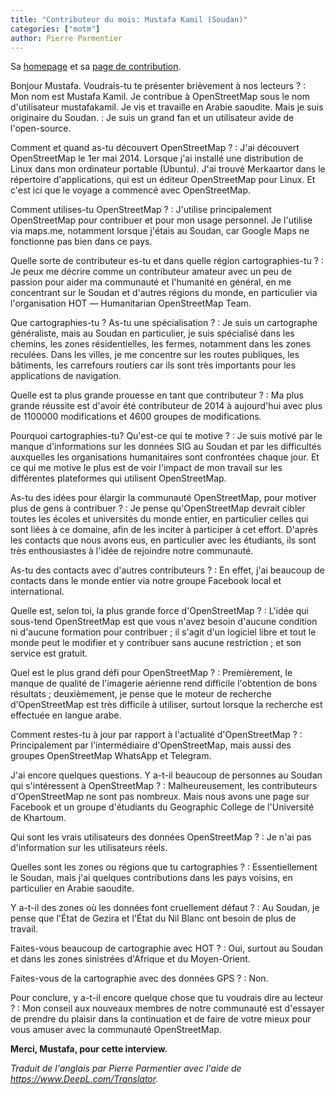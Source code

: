 ```yaml
---
title: "Contributeur du mois: Mustafa Kamil (Soudan)"
categories: ["motm"]
author: Pierre Parmentier
---
```


Sa [homepage](https://www.openstreetmap.org/user/mustafakamil) et sa [page de contribution](https://hdyc.neis-one.org/?mustafakamil).

Bonjour Mustafa. Voudrais-tu te présenter brièvement à nos lecteurs ?
: Mon nom est Mustafa Kamil. Je contribue à OpenStreetMap sous le nom d'utilisateur mustafakamil. Je vis et travaille en Arabie saoudite. Mais je suis originaire du Soudan.
: Je suis un grand fan et un utilisateur avide de l'open-source.

<!--more-->

Comment et quand as-tu découvert OpenStreetMap ?
: J'ai découvert OpenStreetMap le 1er mai 2014. Lorsque j'ai installé une distribution de Linux dans mon ordinateur portable (Ubuntu). J'ai trouvé Merkaartor dans le répertoire d'applications, qui est un éditeur OpenStreetMap pour Linux. Et c'est ici que le voyage a commencé avec OpenStreetMap.

Comment utilises-tu OpenStreetMap ?
: J'utilise principalement OpenStreetMap pour contribuer et pour mon usage personnel. Je l'utilise via maps.me, notamment lorsque j'étais au Soudan, car Google Maps ne fonctionne pas bien dans ce pays.

Quelle sorte de contributeur es-tu et dans quelle région cartographies-tu ?
: Je peux me décrire comme un contributeur amateur avec un peu de passion pour aider ma communauté et l'humanité en général, en me concentrant sur le Soudan et d'autres régions du monde, en particulier via l'organisation HOT ― Humanitarian OpenStreetMap Team.

Que cartographies-tu ? As-tu une spécialisation ?
: Je suis un cartographe généraliste, mais au Soudan en particulier, je suis spécialisé dans les chemins, les zones résidentielles, les fermes, notamment dans les zones reculées. Dans les villes, je me concentre sur les routes publiques, les bâtiments, les carrefours routiers car ils sont très importants pour les applications de navigation.

Quelle est ta plus grande prouesse en tant que contributeur ?
: Ma plus grande réussite est d'avoir été contributeur de 2014 à aujourd'hui avec plus de 1100000 modifications et 4600 groupes de modifications.

Pourquoi cartographies-tu? Qu'est-ce qui te motive ?
: Je suis motivé par le manque d'informations sur les données SIG au Soudan et par les difficultés auxquelles les organisations humanitaires sont confrontées chaque jour. Et ce qui me motive le plus est de voir l'impact de mon travail sur les différentes plateformes qui utilisent OpenStreetMap.

As-tu des idées pour élargir la communauté OpenStreetMap, pour motiver plus de gens à contribuer ?
: Je pense qu'OpenStreetMap devrait cibler toutes les écoles et universités du monde entier, en particulier celles qui sont liées à ce domaine, afin de les inciter à participer à cet effort. D'après les contacts que nous avons eus, en particulier avec les étudiants, ils sont très enthousiastes à l'idée de rejoindre notre communauté.

As-tu des contacts avec d'autres contributeurs ?
: En effet, j'ai beaucoup de contacts dans le monde entier via notre groupe Facebook local et international.

Quelle est, selon toi, la plus grande force d'OpenStreetMap ?
: L'idée qui sous-tend OpenStreetMap est que vous n'avez besoin d'aucune condition ni d'aucune formation pour contribuer ; il s'agit d'un logiciel libre et tout le monde peut le modifier et y contribuer sans aucune restriction ; et son service est gratuit.

Quel est le plus grand défi pour OpenStreetMap ?
: Premièrement, le manque de qualité de l'imagerie aérienne rend difficile l'obtention de bons résultats ; deuxièmement, je pense que le moteur de recherche d'OpenStreetMap est très difficile à utiliser, surtout lorsque la recherche est effectuée en langue arabe.

Comment restes-tu à jour par rapport à l'actualité d'OpenStreetMap ?
: Principalement par l'intermédiaire d'OpenStreetMap, mais aussi des groupes OpenStreetMap WhatsApp et Telegram.

J'ai encore quelques questions. Y a-t-il beaucoup de personnes au Soudan qui s'intéressent à OpenStreetMap ?
: Malheureusement, les contributeurs d'OpenStreetMap ne sont pas nombreux. Mais nous avons une page sur Facebook et un groupe d'étudiants du Geographic College de l'Université de Khartoum.

Qui sont les vrais utilisateurs des données OpenStreetMap ?
: Je n'ai pas d'information sur les utilisateurs réels.

Quelles sont les zones ou régions que tu cartographies ?
: Essentiellement le Soudan, mais j'ai quelques contributions dans les pays voisins, en particulier en Arabie saoudite.

Y a-t-il des zones où les données font cruellement défaut ?
: Au Soudan, je pense que l'État de Gezira et l'État du Nil Blanc ont besoin de plus de travail.

Faites-vous beaucoup de cartographie avec HOT ?
: Oui, surtout au Soudan et dans les zones sinistrées d'Afrique et du Moyen-Orient.

Faites-vous de la cartographie avec des données GPS ?
: Non.

Pour conclure, y a-t-il encore quelque chose que tu voudrais dire au lecteur ?
: Mon conseil aux nouveaux membres de notre communauté est d'essayer de prendre du plaisir dans la continuation et de faire de votre mieux pour vous amuser avec la communauté OpenStreetMap.

**Merci, Mustafa, pour cette interview.**

*Traduit de l'anglais par Pierre Parmentier avec l'aide de <https://www.DeepL.com/Translator>.*
